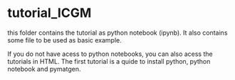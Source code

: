 # tutorial_ICGM

this folder contains the tutorial as python notebook (ipynb). 
It also contains some file to be used as basic example.

If you do not have acess to python notebooks, you can also acess the tutorials in HTML. 
The first tutorial is a quide to install python, python notebook and pymatgen. 
